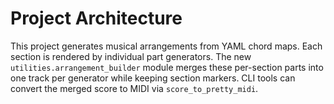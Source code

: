 # Project Architecture

This project generates musical arrangements from YAML chord maps. Each section is
rendered by individual part generators. The new `utilities.arrangement_builder`
module merges these per-section parts into one track per generator while keeping
section markers. CLI tools can convert the merged score to MIDI via
`score_to_pretty_midi`.

